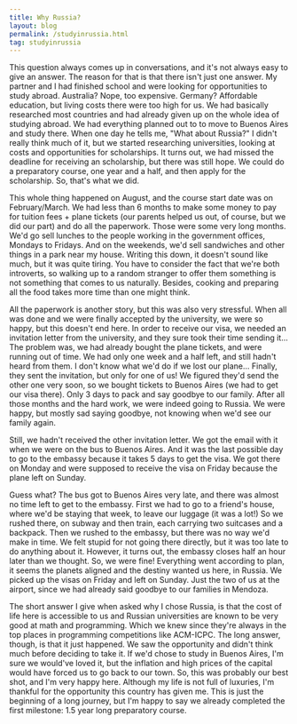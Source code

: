 ```yaml
---
title: Why Russia?
layout: blog 
permalink: /studyinrussia.html
tag: studyinrussia
---
```

This question always comes up in conversations, and it's not always easy to give an answer. The reason for that is that there isn't just one answer. My partner and I had finished school and were looking for opportunities to study abroad. Australia? Nope, too expensive. Germany? Affordable education, but living costs there were too high for us. We had basically researched most countries and had already given up on the whole idea of studying abroad. We had everything planned out to to move to Buenos Aires and study there. When one day he tells me, "What about Russia?" I didn't really think much of it, but we started researching universities, looking at costs and opportunities for scholarships. It turns out, we had missed the deadline for receiving an scholarship, but there was still hope. We could do a preparatory course, one year and a half, and then apply for the scholarship. So, that's what we did.

This whole thing happened on August, and the course start date was on February/March. We had less than 6 months to make some money to pay for tuition fees + plane tickets (our parents helped us out, of course, but we did our part) and do all the paperwork. Those were some very long months. We'd go sell lunches to the people working in the government offices, Mondays to Fridays. And on the weekends, we'd sell sandwiches and other things in a park near my house. Writing this down, it doesn't sound like much, but it was quite tiring. You have to consider the fact that we're both introverts, so walking up to a random stranger to offer them something is not something that comes to us naturally. Besides, cooking and preparing all the food takes more time than one might think.

All the paperwork is another story, but this was also very stressful. When all was done and we were finally accepted by the university, we were so happy, but this doesn't end here. In order to receive our visa, we needed an invitation letter from the university, and they sure took their time sending it... The problem was, we had already bought the plane tickets, and were running out of time. We had only one week and a half left, and still hadn't heard from them. I don't know what we'd do if we lost our plane... Finally, they sent the invitation, but only for one of us! We figured they'd send the other one very soon, so we bought tickets to Buenos Aires (we had to get our visa there). Only 3 days to pack and say goodbye to our family. After all those months and the hard work, we were indeed going to Russia. We were happy, but mostly sad saying goodbye, not knowing when we'd see our family again. 

Still, we hadn't received the other invitation letter. We got the email with it when we were on the bus to Buenos Aires. And it was the last possible day to go to the embassy because it takes 5 days to get the visa. We got there on Monday and were supposed to receive the visa on Friday because the plane left on Sunday. 

Guess what? The bus got to Buenos Aires very late, and there was almost no time left to get to the embassy. First we had to go to a friend's house, where we'd be staying that week, to leave our luggage (it was a lot!) So we rushed there, on subway and then train, each carrying two suitcases and a backpack. Then we rushed to the embassy, but there was no way we'd make in time. We felt stupid for not going there directly, but it was too late to do anything about it. However, it turns out, the embassy closes half an hour later than we thought. So, we were fine! Everything went according to plan, it seems the planets aligned and the destiny wanted us here, in Russia. We picked up the visas on Friday and left on Sunday. Just the two of us at the airport, since we had already said goodbye to our families in Mendoza.

The short answer I give when asked why I chose Russia, is that the cost of life here is accessible to us and Russian universities are known to be very good at math and programming. Which we knew since they're always in the top places in programming competitions like ACM-ICPC. The long answer, though, is that it just happened. We saw the opportunity and didn't think much before deciding to take it. If we'd chose to study in Buenos Aires, I'm sure we would've loved it, but the inflation and high prices of the capital would have forced us to go back to our town. So, this was probably our best shot, and I'm very happy here. Although my life is not full of luxuries, I'm thankful for the opportunity this country has given me. This is just the beginning of a long journey, but I'm happy to say we already completed the first milestone: 1.5 year long preparatory course.
